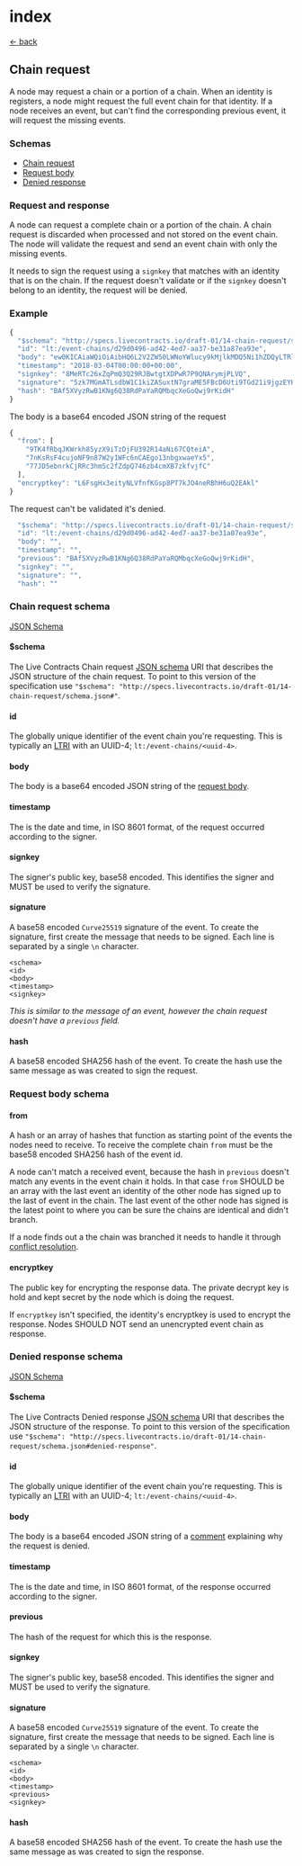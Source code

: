 # index

[← back](../)

## Chain request

A node may request a chain or a portion of a chain. When an identity is registers, a node might request the full event chain for that identity. If a node receives an event, but can't find the corresponding previous event, it will request the missing events.

### Schemas

* [Chain request](index.md#chain-request-schema)
* [Request body](index.md#request-body-schema)
* [Denied response](index.md#denied-response-schema)

### Request and response

A node can request a complete chain or a portion of the chain. A chain request is discarded when processed and not stored on the event chain. The node will validate the request and send an event chain with only the missing events.

It needs to sign the request using a `signkey` that matches with an identity that is on the chain. If the request doesn't validate or if the `signkey` doesn't belong to an identity, the request will be denied.

### Example

```javascript
{
  "$schema": "http://specs.livecontracts.io/draft-01/14-chain-request/schema.json#",
  "id": "lt:/event-chains/d29d0496-ad42-4ed7-aa37-be31a87ea93e",
  "body": "ew0KICAiaWQiOiAibHQ6L2V2ZW50LWNoYWlucy9kMjlkMDQ5Ni1hZDQyLTRlZDctYWEzNy1iZTMxYTg3ZWE5M2UiLA0KICAiZnJvbSI6IFsNCiAgICAiOVRLNGZSYnFKS1dya2g4NXl6WDlpVHpEakZVMzkyUjE0YU5pNjdDUXRlaUEiLA0KICAgICI3bktzUnNGNGN1am9ORjluODdXMnkxV0ZjNm5DQUVnbzEzbmJneHdhZVl4NSIsDQogICAgIjc3SkQ1ZWJucmtDalJSYzNobVNjMmZaZHBRNzQ2emI0Y21YQjd6a2Z2amZDIg0KICBdLA0KICAiZW5jcnlwdGtleSI6ICJMNkZzZ0h4M2VpdHlOTFZmbmZLR3NwOFBUN2tKTzRuZVJCaEg2dVEyRUFrbCINCn0=",
  "timestamp": "2018-03-04T00:00:00+00:00",
  "signkey": "8MeRTc26xZqPmQ3Q29RJBwtgtXDPwR7P9QNArymjPLVQ",
  "signature": "5zk7MGmATLsdbW1C1kiZASuxtN7graME5FBcD6Uti9TGd21i9jgzEYHF9Qaz9cYVV6ZoHg2kPAyiukTtSCW36EuZ",
  "hash": "BAf5XVyzRwB1KNg6Q38RdPaYaRQMbqcXeGoQwj9rKidH"
}
```

The body is a base64 encoded JSON string of the request

```javascript
{
  "from": [
    "9TK4fRbqJKWrkh85yzX9iTzDjFU392R14aNi67CQteiA",
    "7nKsRsF4cujoNF9n87W2y1WFc6nCAEgo13nbgxwaeYx5",
    "77JD5ebnrkCjRRc3hmSc2fZdpQ746zb4cmXB7zkfvjfC"
  ],
  "encryptkey": "L6FsgHx3eityNLVfnfKGsp8PT7kJO4neRBhH6uQ2EAkl"
}
```

The request can't be validated it's denied.

```javascript
  "$schema": "http://specs.livecontracts.io/draft-01/14-chain-request/schema.json#denied-response",
  "id": "lt:/event-chains/d29d0496-ad42-4ed7-aa37-be31a87ea93e",
  "body": "",
  "timestamp": "",
  "previous": "BAf5XVyzRwB1KNg6Q38RdPaYaRQMbqcXeGoQwj9rKidH",
  "signkey": "",
  "signature": "",
  "hash": ""
```

### Chain request schema

[JSON Schema](https://github.com/legalthings/livecontracts-specs/tree/1f2cef267dfdf6fb694c3f8e878eb0af9a5cc284/14-chain-request/schema.json)

#### $schema

The Live Contracts Chain request [JSON schema](http://json-schema.org) URI that describes the JSON structure of the chain request. To point to this version of the specification use `"$schema": "http://specs.livecontracts.io/draft-01/14-chain-request/schema.json#"`.

#### id

The globally unique identifier of the event chain you're requesting. This is typically an [LTRI](https://github.com/legalthings/livecontracts-specs/tree/1f2cef267dfdf6fb694c3f8e878eb0af9a5cc284/00-ltri/README.md) with an UUID-4; `lt:/event-chains/<uuid-4>`.

#### body

The body is a base64 encoded JSON string of the [request body](index.md#request-body-schema).

#### timestamp

The is the date and time, in ISO 8601 format, of the request occurred according to the signer.

#### signkey

The signer's public key, base58 encoded. This identifies the signer and MUST be used to verify the signature.

#### signature

A base58 encoded `Curve25519` signature of the event. To create the signature, first create the message that needs to be signed. Each line is separated by a single `\n` character.

```text
<schema>
<id>
<body>
<timestamp>
<signkey>
```

_This is similar to the message of an event, however the chain request doesn't have a _`previous`_ field._

#### hash

A base58 encoded SHA256 hash of the event. To create the hash use the same message as was created to sign the request.

### Request body schema

#### from

A hash or an array of hashes that function as starting point of the events the nodes need to receive. To receive the complete chain `from` must be the base58 encoded SHA256 hash of the event id.

A node can't match a received event, because the hash in `previous` doesn't match any events in the event chain it holds. In that case `from` SHOULD be an array with the last event an identity of the other node has signed up to the last of event in the chain. The last event of the other node has signed is the latest point to where you can be sure the chains are identical and didn't branch.

If a node finds out a the chain was branched it needs to handle it through [conflict resolution](https://github.com/legalthings/livecontracts-specs/tree/1f2cef267dfdf6fb694c3f8e878eb0af9a5cc284/13-conflict-resolution/README.md).

#### encryptkey

The public key for encrypting the response data. The private decrypt key is hold and kept secret by the node which is doing the request.

If `encryptkey` isn't specified, the identity's encryptkey is used to encrypt the response. Nodes SHOULD NOT send an unencrypted event chain as response.

### Denied response schema

[JSON Schema](https://github.com/legalthings/livecontracts-specs/tree/1f2cef267dfdf6fb694c3f8e878eb0af9a5cc284/14-chain-request/schema.json)

#### $schema

The Live Contracts Denied response [JSON schema](http://json-schema.org) URI that describes the JSON structure of the response. To point to this version of the specification use `"$schema": "http://specs.livecontracts.io/draft-01/14-chain-request/schema.json#denied-response"`.

#### id

The globally unique identifier of the event chain you're requesting. This is typically an [LTRI](https://github.com/legalthings/livecontracts-specs/tree/1f2cef267dfdf6fb694c3f8e878eb0af9a5cc284/00-ltri/README.md) with an UUID-4; `lt:/event-chains/<uuid-4>`.

#### body

The body is a base64 encoded JSON string of a [comment](https://github.com/legalthings/livecontracts-specs/tree/1f2cef267dfdf6fb694c3f8e878eb0af9a5cc284/13-comment/README.md) explaining why the request is denied.

#### timestamp

The is the date and time, in ISO 8601 format, of the response occurred according to the signer.

#### previous

The hash of the request for which this is the response.

#### signkey

The signer's public key, base58 encoded. This identifies the signer and MUST be used to verify the signature.

#### signature

A base58 encoded `Curve25519` signature of the event. To create the signature, first create the message that needs to be signed. Each line is separated by a single `\n` character.

```text
<schema>
<id>
<body>
<timestamp>
<previous>
<signkey>
```

#### hash

A base58 encoded SHA256 hash of the event. To create the hash use the same message as was created to sign the response.


